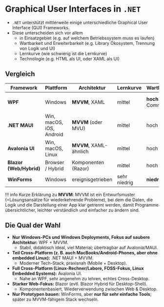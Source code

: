 # Graphical User Interfaces in `.NET`

- `.NET` unterstützt mittlerweile einige unterschiedliche Graphical User Interface (GUI) Frameworks.
- Diese unterscheiden sich vor allem 
    - in Einsatzgebiet (e.g. auf welchem Betriebssystem muss es laufen)
    - Wartbarkeit und Erweiterbarkeit (e.g. Library Ökosystem, Trennung von Logik und UI)
    - Lernkurve (wie schwierig ist die Lernkurve)
    - Technologie (e.g. HTML als UI, oder XAML als UI)

## Vergleich

| Framework               | Plattform                | Architektur            | Lernkurve    | Wartbarkeit/Testbarkeit           | Praxisrelevanz                    |
| ----------------------- | ------------------------ | ---------------------- | ------------ | --------------------------------- | --------------------------------- |
| **WPF**                 | Windows                  | **MVVM**, XAML         | mittel       | **hoch** (Bindings, Commands, DI) | hoch (Enterprise/Legacy & modern) |
| **.NET MAUI**           | Win, macOS, iOS, Android | **MVVM** (oder MVU)    | mittel       | hoch (MVVM, DI, Shell)            | steigt (moderne Cross-Platform)   |
| **Avalonia UI**         | Win, macOS, Linux        | **MVVM**, XAML-ähnlich | mittel       | hoch                              | wächst (OSS, cross-desktop)       |
| **Blazor (Web/Hybrid)** | Browser / Hybrid         | Komponenten (Razor)    | mittel       | hoch (Komponenten, DI)            | hoch (Web-Stacks)                 |
| **WinForms**            | Windows                  | ereignisgetrieben      | sehr niedrig | **niedrig**                       | noch verbreitet, aber rückläufig  |


!!! info
    Kurze Erklärung zu **MVVM**: MVVM ist ein Entwurfsmuster (=Lösungsansätze für wiederkehrende Probleme), bei dem die Daten, die Logik und die Darstellung einer App klar getrennt werden, damit Programme übersichtlicher, leichter verständlich und einfacher zu ändern sind.


## Die Qual der Wahl

- **Nur Windows-PCs und Windows Deployments, Fokus auf saubere Architektur:** WPF + MVVM.
    - Stabil, didaktisch ideal, viel Material; übertragbar auf Avalonia/MAUI.
- **Teil Cross-Platform (z. B. auch MacBooks/Android-Phones, aber ohne embedded Linux):** .NET MAUI + MVVM.
    - Moderner Tech-Stack, praxisnah (Mobile + Desktop).
- **Full Cross-Platform (Linux-Rechner/Labore, FOSS-Fokus, Linux Embedded Systems):** Avalonia UI.
    - Nahe an WPF, sehr angenehm zu lehren, echtes Cross-Desktop.
- **Starker Web-Fokus:** Blazor (evtl. Blazor Hybrid für Desktop-Shell).
    - Komponentenbasiert, Wiederverwendung zwischen Web & Desktop.
- **Nur Prototypen bauen:** WinForms, aber **nur für sehr einfache Tools**; später zu MVVM-fähigem Stack wechseln.